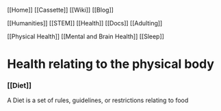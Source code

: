 [[Home]]
[[Cassette]]
[[Wiki]]
[[Blog]]

[[Humanities]]
[[STEM]]
[[Health]]
[[Docs]]
[[Adulting]]

[[Physical Health]]
[[Mental and Brain Health]]
[[Sleep]]

# Health relating to the physical body

### [[Diet]]
A Diet is a set of rules, guidelines, or restrictions relating to food
